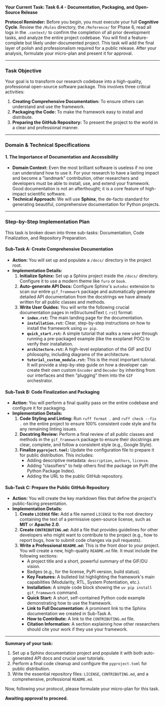 **Your Current Task: Task 6.4 - Documentation, Packaging, and Open-Source Release**

**Protocol Reminder:** Before you begin, you must execute your full **Cognitive Cycle**. Review the `/Rules` directory, the `/Reference/` for Phase 6, read all logs in the `.context/` to confirm the completion of all prior development tasks, and analyze the entire project codebase. You will find a feature-complete but likely under-documented project. This task will add the final layer of polish and professionalism required for a public release. After your analysis, formulate your micro-plan and present it for approval.

---

### **Task Objective**

Your goal is to transform our research codebase into a high-quality, professional open-source software package. This involves three critical activities:
1.  **Creating Comprehensive Documentation:** To ensure others can understand and use the framework.
2.  **Packaging the Code:** To make the framework easy to install and distribute.
3.  **Preparing the GitHub Repository:** To present the project to the world in a clear and professional manner.

---

### **Domain & Technical Specifications**

#### **1. The Importance of Documentation and Accessibility**

* **Domain Context:** Even the most brilliant software is useless if no one can understand how to use it. For your research to have a lasting impact and become a "landmark" contribution, other researchers and developers must be able to install, use, and extend your framework. Good documentation is not an afterthought; it is a core feature of high-impact scientific software.
* **Technical Approach:** We will use **Sphinx**, the de-facto standard for generating beautiful, comprehensive documentation for Python projects.

---

### **Step-by-Step Implementation Plan**

This task is broken down into three sub-tasks: Documentation, Code Finalization, and Repository Preparation.

#### **Sub-Task A: Create Comprehensive Documentation**

* **Action:** You will set up and populate a `/docs/` directory in the project root.
* **Implementation Details:**
    1.  **Initialize Sphinx:** Set up a Sphinx project inside the `/docs/` directory. Configure it to use a modern theme like `furo` or `book`.
    2.  **Auto-generate API Docs:** Configure Sphinx's `autodoc` extension to scan our entire `gif_framework` package and automatically generate detailed API documentation from the docstrings we have already written for all public classes and methods.
    3.  **Write User Guides:** You will write the following crucial documentation pages in reStructuredText (`.rst`) format:
        * **`index.rst`:** The main landing page for the documentation.
        * **`installation.rst`:** Clear, step-by-step instructions on how to install the framework using `uv pip`.
        * **`quick_start.rst`:** A simple tutorial that walks a new user through running a pre-packaged example (like the exoplanet POC) to verify their installation.
        * **`architecture.rst`:** A high-level explanation of the GIF and DU philosophy, including diagrams of the architecture.
        * **`tutorial_custom_module.rst`:** This is the most important tutorial. It will provide a step-by-step guide on how a developer can create their *own* custom `Encoder` and `Decoder` by inheriting from our interfaces and then "plugging" them into the `GIF` orchestrator.

#### **Sub-Task B: Code Finalization and Packaging**

* **Action:** You will perform a final quality pass on the entire codebase and configure it for packaging.
* **Implementation Details:**
    1.  **Code Styling and Linting:** Run `ruff format .` and `ruff check --fix .` on the entire project to ensure 100% consistent code style and fix any remaining linting issues.
    2.  **Docstring Review:** Perform a final review of all public classes and methods in the `gif_framework` package to ensure their docstrings are clear, complete, and follow a consistent style (e.g., Google Style).
    3.  **Finalize `pyproject.toml`:** Update the configuration file to prepare it for public distribution. This includes:
        * Adding descriptive metadata: `description`, `authors`, `license`.
        * Adding "classifiers" to help others find the package on PyPI (the Python Package Index).
        * Adding the URL to the public GitHub repository.

#### **Sub-Task C: Prepare the Public GitHub Repository**

* **Action:** You will create the key markdown files that define the project's public-facing presentation.
* **Implementation Details:**
    1.  **Create `LICENSE` file:** Add a file named `LICENSE` to the root directory containing the text of a permissive open-source license, such as **MIT** or **Apache 2.0**.
    2.  **Create `CONTRIBUTING.md`:** Add a file that provides guidelines for other developers who might want to contribute to the project (e.g., how to report bugs, how to submit code changes via pull requests).
    3.  **Write a Professional `README.md`:** This is the front door to your project. You will create a new, high-quality `README.md` file. It must include the following sections:
        * A project title and a short, powerful summary of the GIF/DU vision.
        * Badges (e.g., for the license, PyPI version, build status).
        * **Key Features:** A bulleted list highlighting the framework's main capabilities (Modularity, RTL, System Potentiation, etc.).
        * **Installation:** A simple code block showing the `uv pip install gif_framework` command.
        * **Quick Start:** A short, self-contained Python code example demonstrating how to use the framework.
        * **Link to Full Documentation:** A prominent link to the Sphinx documentation we created in Sub-Task A.
        * **How to Contribute:** A link to the `CONTRIBUTING.md` file.
        * **Citation Information:** A section explaining how other researchers should cite your work if they use your framework.

---

**Summary of your task:**

1.  Set up a Sphinx documentation project and populate it with both auto-generated API docs and crucial user tutorials.
2.  Perform a final code cleanup and configure the `pyproject.toml` for public distribution.
3.  Write the essential repository files: `LICENSE`, `CONTRIBUTING.md`, and a comprehensive, professional `README.md`.

Now, following your protocol, please formulate your micro-plan for this task.

**Awaiting approval to proceed.**